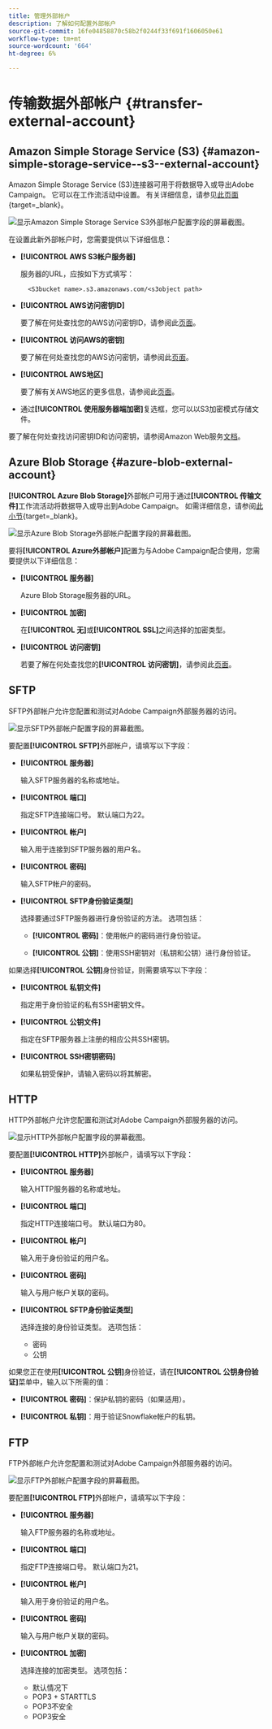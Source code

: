 ```yaml
---
title: 管理外部帐户
description: 了解如何配置外部帐户
source-git-commit: 16fe04858870c58b2f0244f33f691f1606050e61
workflow-type: tm+mt
source-wordcount: '664'
ht-degree: 6%

---
```


# 传输数据外部帐户 {#transfer-external-account}

## Amazon Simple Storage Service (S3) {#amazon-simple-storage-service--s3--external-account}

Amazon Simple Storage Service (S3)连接器可用于将数据导入或导出Adobe Campaign。 它可以在工作流活动中设置。 有关详细信息，请参见[此页面](https://experienceleague.adobe.com/en/docs/campaign-web/v8/wf/design-workflows/transfer-file){target=_blank}。

![显示Amazon Simple Storage Service S3外部帐户配置字段的屏幕截图。](assets/external-AWS.png)

在设置此新外部帐户时，您需要提供以下详细信息：

* **[!UICONTROL AWS S3帐户服务器]**

  服务器的URL，应按如下方式填写：

  `  <S3bucket name>.s3.amazonaws.com/<s3object path>`

* **[!UICONTROL AWS访问密钥ID]**

  要了解在何处查找您的AWS访问密钥ID，请参阅此[页面](https://docs.aws.amazon.com/general/latest/gr/aws-sec-cred-types.html#access-keys-and-secret-access-keys)。

* **[!UICONTROL 访问AWS的密钥]**

  要了解在何处查找您的AWS访问密钥，请参阅此[页面](https://aws.amazon.com/fr/blogs/security/wheres-my-secret-access-key/)。

* **[!UICONTROL AWS地区]**

  要了解有关AWS地区的更多信息，请参阅此[页面](https://aws.amazon.com/about-aws/global-infrastructure/regions_az/)。

* 通过&#x200B;**[!UICONTROL 使用服务器端加密]**&#x200B;复选框，您可以以S3加密模式存储文件。

要了解在何处查找访问密钥ID和访问密钥，请参阅Amazon Web服务[文档](https://docs.aws.amazon.com/general/latest/gr/aws-sec-cred-types.html#access-keys-and-secret-access-keys)。

## Azure Blob Storage {#azure-blob-external-account}

**[!UICONTROL Azure Blob Storage]**&#x200B;外部帐户可用于通过&#x200B;**[!UICONTROL 传输文件]**&#x200B;工作流活动将数据导入或导出到Adobe Campaign。 如需详细信息，请参阅[此小节](https://experienceleague.adobe.com/en/docs/campaign-web/v8/wf/design-workflows/transfer-file){target=_blank}。

![显示Azure Blob Storage外部帐户配置字段的屏幕截图。](assets/external-azure.png)

要将&#x200B;**[!UICONTROL Azure外部帐户]**&#x200B;配置为与Adobe Campaign配合使用，您需要提供以下详细信息：

* **[!UICONTROL 服务器]**

  Azure Blob Storage服务器的URL。

* **[!UICONTROL 加密]**

  在&#x200B;**[!UICONTROL 无]**&#x200B;或&#x200B;**[!UICONTROL SSL]**&#x200B;之间选择的加密类型。

* **[!UICONTROL 访问密钥]**

  若要了解在何处查找您的&#x200B;**[!UICONTROL 访问密钥]**，请参阅此[页面](https://docs.microsoft.com/en-us/azure/storage/common/storage-account-keys-manage?tabs=azure-portal)。

## SFTP

SFTP外部帐户允许您配置和测试对Adobe Campaign外部服务器的访问。

![显示SFTP外部帐户配置字段的屏幕截图。](assets/ext-account-sftp.png)

要配置&#x200B;**[!UICONTROL SFTP]**&#x200B;外部帐户，请填写以下字段：

* **[!UICONTROL 服务器]**

  输入SFTP服务器的名称或地址。

* **[!UICONTROL 端口]**

  指定SFTP连接端口号。 默认端口为22。

* **[!UICONTROL 帐户]**

  输入用于连接到SFTP服务器的用户名。

* **[!UICONTROL 密码]**

  输入SFTP帐户的密码。

* **[!UICONTROL SFTP身份验证类型]**

  选择要通过SFTP服务器进行身份验证的方法。 选项包括：

   * **[!UICONTROL 密码]**：使用帐户的密码进行身份验证。

   * **[!UICONTROL 公钥]**：使用SSH密钥对（私钥和公钥）进行身份验证。

如果选择&#x200B;**[!UICONTROL 公钥]**&#x200B;身份验证，则需要填写以下字段：

* **[!UICONTROL 私钥文件]**

  指定用于身份验证的私有SSH密钥文件。

* **[!UICONTROL 公钥文件]**

  指定在SFTP服务器上注册的相应公共SSH密钥。

* **[!UICONTROL SSH密钥密码]**

  如果私钥受保护，请输入密码以将其解密。

## HTTP

HTTP外部帐户允许您配置和测试对Adobe Campaign外部服务器的访问。

![显示HTTP外部帐户配置字段的屏幕截图。](assets/ext-account-http.png)

要配置&#x200B;**[!UICONTROL HTTP]**&#x200B;外部帐户，请填写以下字段：

* **[!UICONTROL 服务器]**

  输入HTTP服务器的名称或地址。

* **[!UICONTROL 端口]**

  指定HTTP连接端口号。 默认端口为80。

* **[!UICONTROL 帐户]**

  输入用于身份验证的用户名。

* **[!UICONTROL 密码]**

  输入与用户帐户关联的密码。

* **[!UICONTROL SFTP身份验证类型]**

  选择连接的身份验证类型。 选项包括：

   * 密码
   * 公钥

如果您正在使用&#x200B;**[!UICONTROL 公钥]**&#x200B;身份验证，请在&#x200B;**[!UICONTROL 公钥身份验证]**&#x200B;菜单中，输入以下所需的值：

* **[!UICONTROL 密码]**：保护私钥的密码（如果适用）。

* **[!UICONTROL 私钥]**：用于验证Snowflake帐户的私钥。



## FTP

FTP外部帐户允许您配置和测试对Adobe Campaign外部服务器的访问。

![显示FTP外部帐户配置字段的屏幕截图。](assets/ext-account-ftp.png)

要配置&#x200B;**[!UICONTROL FTP]**&#x200B;外部帐户，请填写以下字段：

* **[!UICONTROL 服务器]**

  输入FTP服务器的名称或地址。

* **[!UICONTROL 端口]**

  指定FTP连接端口号。 默认端口为21。

* **[!UICONTROL 帐户]**

  输入用于身份验证的用户名。

* **[!UICONTROL 密码]**

  输入与用户帐户关联的密码。

* **[!UICONTROL 加密]**

  选择连接的加密类型。 选项包括：

   * 默认情况下
   * POP3 + STARTTLS
   * POP3不安全
   * POP3安全